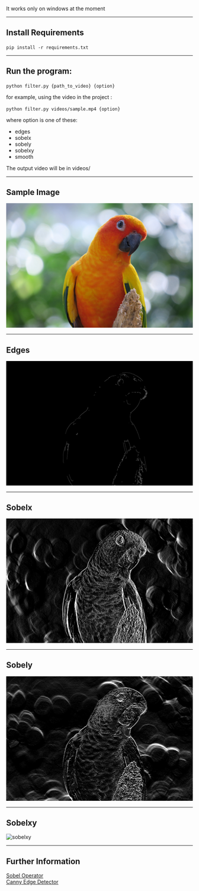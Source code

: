 It works only on windows at the moment <br> 

---
Install Requirements
---

`pip install -r requirements.txt`

---
Run the program:
---
`python filter.py {path_to_video} {option}`   

for example, using the video in the project :

`python filter.py videos/sample.mp4 {option}` 

where option is one of these:
 - edges
 - sobelx
 - sobely
 - sobelxy
 - smooth

The output video will be in videos/

--- 
Sample Image
---

![sample](resources/sample.jpg)

---
Edges
---

![edges](https://github.com/WildMix/opencvfilters/blob/main/resources/sample_edges.jpg)

---
Sobelx
---

![sobelx](https://github.com/WildMix/opencvfilters/blob/main/resources/sample_sobelx.jpg)

---
Sobely
---

![sobely](https://github.com/WildMix/opencvfilters/blob/main/resources/sample_sobely.jpg)

---
Sobelxy
---

![sobelxy](https://github.com/WildMix/opencvfilters/blob/main/resources/img_sobelxy)

---
Further Information
---

[Sobel Operator](https://www.youtube.com/watch?v=uihBwtPIBxM)  
[Canny Edge Detector](https://www.youtube.com/watch?v=sRFM5IEqR2w)
